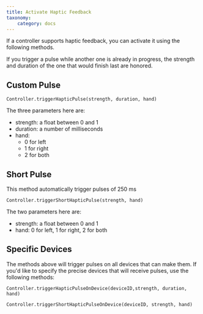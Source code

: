 ```yaml
---
title: Activate Haptic Feedback
taxonomy:
    category: docs
---
```


If a controller supports haptic feedback, you can activate it using the following methods.

If you trigger a pulse while another one is already in progress, the strength and duration of the one that would finish last are honored.

## Custom Pulse

```
Controller.triggerHapticPulse(strength, duration, hand)

```

The three parameters here are:
- strength: a float between 0 and 1
- duration: a number of milliseconds
- hand:
  - 0 for left
  - 1 for right
  - 2 for both

## Short Pulse

This method automatically trigger pulses of 250 ms

```
Controller.triggerShortHapticPulse(strength, hand)

```

The two parameters here are:
- strength: a float between 0 and 1
- hand: 0 for left, 1 for right, 2 for both

## Specific Devices

The methods above will trigger pulses on all devices that can make them. If you'd like to specify the precise devices that will receive pulses, use the following methods:

```
Controller.triggerHapticPulseOnDevice(deviceID,strength, duration, hand)

Controller.triggerShortHapticPulseOnDevice(deviceID, strength, hand)
```

